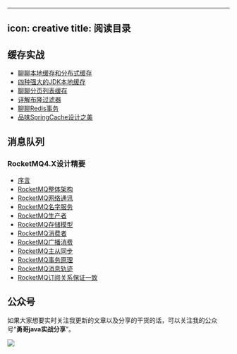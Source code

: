 ---
icon: creative
title: 阅读目录
----------------------------

## 缓存实战
- [聊聊本地缓存和分布式缓存](./cache/00localandclustercache.md)
- [四种强大的JDK本地缓存](./cache/01fourJDKlocalcache.md)
- [聊聊分页列表缓存](./cache/02pagelistcache.md)
- [详解布隆过滤器](./cache/05boolfilter.md)
- [聊聊Redis事务](./cache/07Redistransaction.md)
- [品味SpringCache设计之美](./cache/09SpringCache.md)

## 消息队列

### RocketMQ4.X设计精要
- [序言](./mq/rocketmq4/00RocketMQ4_introduce.md)
- [RocketMQ整体架构](./mq/rocketmq4/01RocketMQ4_artch.md])
- [RocketMQ网络通讯](./mq/rocketmq4/01RocketMQ4_network.md])
- [RocketMQ名字服务](./mq/rocketmq4/02RocketMQ4_nameserver.md])
- [RocketMQ生产者](./mq/rocketmq4/03RocketMQ4_producer.md])
- [RocketMQ存储模型](./mq/rocketmq4/04RocketMQ4_store.md])
- [RocketMQ消费者](./mq/rocketmq4/06RocketMQ4_consumer.md])
- [RocketMQ广播消费](./mq/rocketmq4/07RocketMQ4_broadcast_consumer.md])
- [RocketMQ主从同步](./mq/rocketmq4/08RocketMQ4_masterslave.md])
- [RocketMQ事务原理](./mq/rocketmq4/10RocketMQ4_transaction.md])
- [RocketMQ消息轨迹](./mq/rocketmq4/11RocketMQ4_messagetrack.md])
- [RocketMQ订阅关系保证一致](./mq/rocketmq4/13RocketMQ4_subscribe_consistent.md])

## 公众号

如果大家想要实时关注我更新的文章以及分享的干货的话，可以关注我的公众号“**勇哥java实战分享**”。

![](https://javayong.cn/pics/shipinhao/gongzhonghaonew.png)

